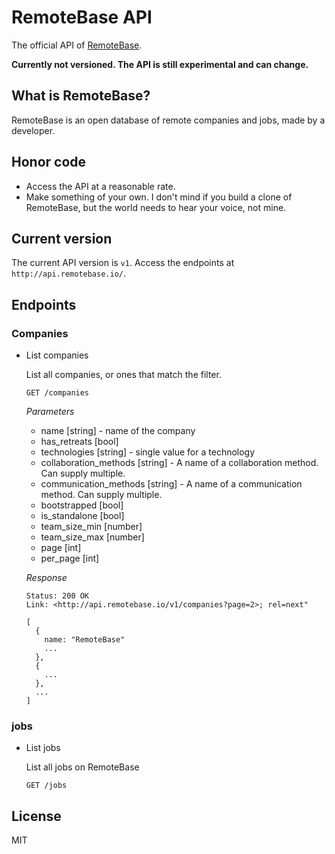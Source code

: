 # RemoteBase API

The official API of [RemoteBase](https://remotebase.io).

**Currently not versioned. The API is still experimental and can change.**


## What is RemoteBase?

RemoteBase is an open database of remote companies and jobs, made by a developer.


## Honor code

* Access the API at a reasonable rate.
* Make something of your own. I don't mind if you build a clone of RemoteBase, but
the world needs to hear your voice, not mine.

## Current version

The current API version is `v1`. Access the endpoints at `http://api.remotebase.io/`.


## Endpoints

### Companies

* List companies

  List all companies, or ones that match the filter.

  `GET /companies`

  *Parameters*

  * name [string] - name of the company
  * has_retreats [bool]
  * technologies [string] - single value for a technology
  * collaboration_methods [string] - A name of a collaboration method. Can supply multiple.
  * communication_methods [string] - A name of a communication method. Can supply multiple.
  * bootstrapped [bool]
  * is_standalone [bool]
  * team_size_min [number]
  * team_size_max [number]
  * page [int]
  * per_page [int]


  *Response*
  ```
  Status: 200 OK
  Link: <http://api.remotebase.io/v1/companies?page=2>; rel=next"

  [
    {
      name: "RemoteBase"
      ...
    },
    {
      ...
    },
    ...
  ]
  ```

### jobs

* List jobs

  List all jobs on RemoteBase

  `GET /jobs`

## License

MIT
